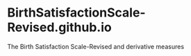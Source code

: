 # BirthSatisfactionScale-Revised.github.io
The Birth Satisfaction Scale-Revised and derivative measures
